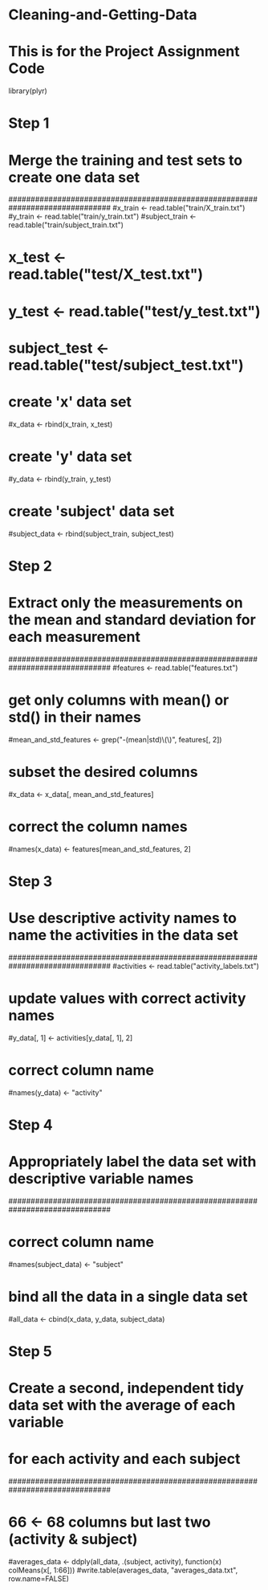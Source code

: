 # Cleaning-and-Getting-Data
# This is for the Project Assignment Code 

library(plyr)
# Step 1
# Merge the training and test sets to create one data set
###############################################################################
#x_train <- read.table("train/X_train.txt")
#y_train <- read.table("train/y_train.txt")
#subject_train <- read.table("train/subject_train.txt")
#	x_test <- read.table("test/X_test.txt")
#	y_test <- read.table("test/y_test.txt")
#	subject_test <- read.table("test/subject_test.txt")
# create 'x' data set
#x_data <- rbind(x_train, x_test)
# create 'y' data set
#y_data <- rbind(y_train, y_test)
# create 'subject' data set
#subject_data <- rbind(subject_train, subject_test)
# Step 2
# Extract only the measurements on the mean and standard deviation for each measurement
###############################################################################
#features <- read.table("features.txt")
# get only columns with mean() or std() in their names
#mean_and_std_features <- grep("-(mean|std)\\(\\)", features[, 2])
# subset the desired columns
#x_data <- x_data[, mean_and_std_features]
# correct the column names
#names(x_data) <- features[mean_and_std_features, 2]
# Step 3
# Use descriptive activity names to name the activities in the data set
###############################################################################
#activities <- read.table("activity_labels.txt")
# update values with correct activity names
#y_data[, 1] <- activities[y_data[, 1], 2]
# correct column name
#names(y_data) <- "activity"
# Step 4
# Appropriately label the data set with descriptive variable names
###############################################################################
# correct column name
#names(subject_data) <- "subject"
# bind all the data in a single data set
#all_data <- cbind(x_data, y_data, subject_data)
# Step 5
# Create a second, independent tidy data set with the average of each variable
# for each activity and each subject
###############################################################################
# 66 <- 68 columns but last two (activity & subject)
#averages_data <- ddply(all_data, .(subject, activity), function(x) colMeans(x[, 1:66]))
#write.table(averages_data, "averages_data.txt", row.name=FALSE)
